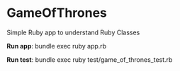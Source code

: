 # GameOfThrones
Simple Ruby app to understand Ruby Classes

**Run app**: bundle exec ruby app.rb

**Run test**: bundle exec ruby test/game_of_thrones_test.rb

